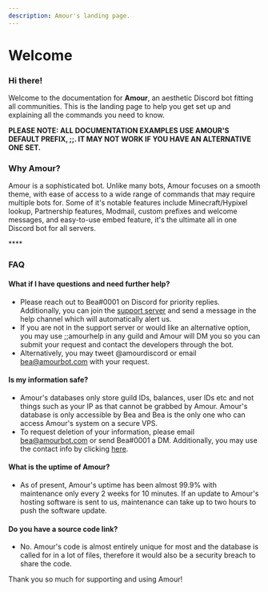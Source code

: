 ```yaml
---
description: Amour's landing page.
---
```


# Welcome

### Hi there!

Welcome to the documentation for **Amour**, an aesthetic Discord bot fitting all communities. This is the landing page to help you get set up and explaining all the commands you need to know.

**PLEASE NOTE: ALL DOCUMENTATION EXAMPLES USE AMOUR'S DEFAULT PREFIX, ;;. IT MAY NOT WORK IF YOU HAVE AN ALTERNATIVE ONE SET.**

### Why Amour?

Amour is a sophisticated bot. Unlike many bots, Amour focuses on a smooth theme, with ease of access to a wide range of commands that may require multiple bots for. Some of it's notable features include Minecraft/Hypixel lookup, Partnership features, Modmail, custom prefixes and welcome messages, and easy-to-use embed feature, it's the ultimate all in one Discord bot for all servers.

\*\*\*\*

### FAQ

#### What if I have questions and need further help?

* Please reach out to Bea\#0001 on Discord for priority replies. Additionally, you can join the [support server](https://discord.gg/g4p6UMj) and send a message in the help channel which will automatically alert us.
* If you are not in the support server or would like an alternative option, you may use ;;amourhelp in any guild and Amour will DM you so you can submit your request and contact the developers through the bot.
* Alternatively, you may tweet @amourdiscord or email bea@amourbot.com with your request.

#### Is my information safe? 

* Amour's databases only store guild IDs, balances, user IDs etc and not things such as your IP as that cannot be grabbed by Amour. Amour's database is only accessible by Bea and Bea is the only one who can access Amour's system on a secure VPS.
* To request deletion of your information, please email bea@amourbot.com or send Bea\#0001 a DM. Additionally, you may use the contact info by clicking [here](done.md#contact-information).

#### What is the uptime of Amour?

* As of present, Amour's uptime has been almost 99.9% with maintenance only every 2 weeks for 10 minutes. If an update to Amour's hosting software is sent to us, maintenance can take up to two hours to push the software update.

#### Do you have a source code link?

* No. Amour's code is almost entirely unique for most and the database is called for in a lot of files, therefore it would also be a security breach to share the code.

Thank you so much for supporting and using Amour! 

